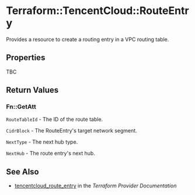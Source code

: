 # Terraform::TencentCloud::RouteEntry

Provides a resource to create a routing entry in a VPC routing table.

## Properties

TBC

## Return Values

### Fn::GetAtt

`RouteTableId` - The ID of the route table.

`CidrBlock` - The RouteEntry's target network segment.

`NextType` - The next hub type.

`NextHub` - The route entry's next hub.

## See Also

* [tencentcloud_route_entry](https://www.terraform.io/docs/providers/tencentcloud/r/route_entry.html) in the _Terraform Provider Documentation_